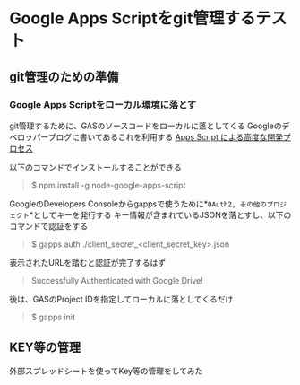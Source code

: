 # Google Apps Scriptをgit管理するテスト

## git管理のための準備

### Google Apps Scriptをローカル環境に落とす

git管理するために、GASのソースコードをローカルに落としてくる
Googleのデベロッパーブログに書いてあるこれを利用する
[Apps Script による高度な開発プロセス](https://googledevjp.blogspot.jp/2016/01/apps-script.html)

以下のコマンドでインストールすることができる
> $ npm install -g node-google-apps-script

GoogleのDevelopers Consoleからgappsで使うために*`OAuth2, その他のプロジェクト`*としてキーを発行する
キー情報が含まれているJSONを落とすし、以下のコマンドで認証をする
> $ gapps auth ./client_secret_\<client_secret_key>.json

表示されたURLを踏むと認証が完了するはず
> Successfully Authenticated with Google Drive!

後は、GASのProject IDを指定してローカルに落としてくるだけ
> $ gapps init <Project ID>


## KEY等の管理
外部スプレッドシートを使ってKey等の管理をしてみた
